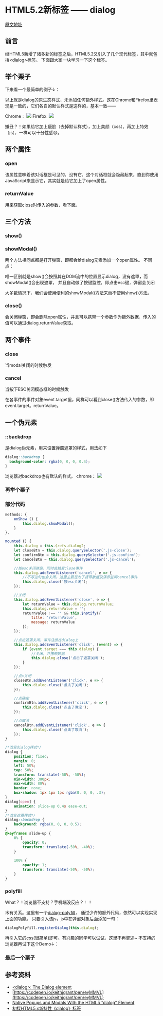 # HTML5.2新标签 —— dialog 

[原文地址](https://xiaotianxia.github.io/blog/vuepress/html/dialog_element.html)

## 前言
继HTML5新增了诸多新的标签之后，HTML5.2又引入了几个现代标签，其中就包括&lt;dialog&gt;标签。
下面跟大家一块学习一下这个标签。

## 举个栗子
下来看一个最简单的例子↓：

<Dialog-Demo1/>

以上就是dialog的原生态样式，未添加任何额外样式。这在Chrome和Firefox里表现是一致的，它们各自的默认样式是这样的，基本一致——

Chrome：
![](http://pq3mt9wke.bkt.clouddn.com/dialog002.png)
Firefox:
![](http://pq3mt9wke.bkt.clouddn.com/dialog001.png)

嫌丑？！如果给它加上瘦脸（去掉默认样式），加上美颜（css），再加上特效（js），一样可以十分性感:smile:。

## 两个属性
### open
该属性意味着该对话框是可见的，没有它，这个对话框就会隐藏起来，直到你使用JavaScript来显示它，其实就是给它加上了open属性。
### returnValue
用来获取close时传入的参数，看下面。

## 三个方法
### show()
### showModal()
两个方法相同点都是打开弹窗，即都会给dialog元素添加一个open属性。
不同点：

唯一区别就是show()会按照其在DOM流中的位置显示dialog，没有遮罩，而showModal()会出现遮罩，
并且自动做了按键监控，即点击esc键，弹窗会关闭

大多数情况下，我们会使用便利的showModal()方法来而不使用show()方法。
### close()
会关闭弹窗，即会删除open属性，并且可以携带一个参数作为额外数据，传入的值可以通过dialog.returnValue获取。

## 两个事件
### close
当modal关闭的时候触发
### cancel
当按下ESC关闭模态框的时候触发

在各事件的事件对象event.target里，同样可以看到close()方法传入的参数，即event.target。returnValue。

## 一个伪元素
### ::backdrop
是dialog伪元素，用来设置弹窗遮罩的样式，用法如下
```css
dialog::backdrop {
  background-color: rgba(0, 0, 0, 0.4);
}
```
浏览器对backdrop也有默认的样式。
chrome：
![](http://pq3mt9wke.bkt.clouddn.com/blogdialog003.png)

### 再举个栗子
<Dialog-Demo2/>

### 部分代码

```js
methods: {
    onShow () {
        this.dialog.showModal();
    }
},

mounted () {
    this.dialog = this.$refs.dialog2;
    let closeBtn = this.dialog.querySelector('.js-close');
    let confirmBtn = this.dialog.querySelector('.js-confirm');
    let cancelBtn = this.dialog.querySelector('.js-cancel');

    //按esc关闭弹窗，同时会触发close事件
    this.dialog.addEventListener('cancel', e => {
        //不写这句也会关闭，这里主要是为了携带数据及演示监听cancel事件
        this.dialog.close('按esc关闭');
    });

    //关闭
    this.dialog.addEventListener('close', e => {
        let returnValue = this.dialog.returnValue;
        this.dialog.returnValue = '';
        returnValue !== '' && this.$notify({
            title: 'returnValue',
            message: returnValue
        });
    });

    //点击遮罩关闭，事件注册在dialog上
    this.dialog.addEventListener('click', (event) => {
        if (event.target === this.dialog) {
            //关闭，并携带数据
            this.dialog.close('点击了遮罩关闭');
        }
    });

    //点×关闭
    closeBtn.addEventListener('click', e => {
        this.dialog.close('点击了关闭');
    });

    //点确定
    confirmBtn.addEventListener('click', e => {
        this.dialog.close('点击了确定');
    });

    //点取消
    cancelBtn.addEventListener('click', e => {
        this.dialog.close('点击了取消');
    });
}
```

```css
/*改变dialog样式*/
dialog {
    position: fixed;
    margin: 0;
    left: 50%;
    top: 50%;
    transform: translate(-50%, -50%);
    min-width: 300px;
    max-width: 80%;
    border: none;
    box-shadow: 1px 1px 1px rgba(0, 0, 0, .3);
}
dialog[open] {
    animation: slide-up 0.4s ease-out;
}
/*改变遮罩样式*/
dialog::backdrop {
    background: rgba(0, 0, 0, 0.5);
}
@keyframes slide-up {
    0% {
        opacity: 0;
        transform: translate(-50%, -40%);
    }
  
    100% {
        opacity: 1;
        transform: translate(-50%, -50%);
    }
}
```

### polyfill
What？！浏览器不支持？手机端没反应？！！

木有关系。这里有一个[dialog-polyfill](https://github.com/GoogleChrome/dialog-polyfill)，
通过少许的额外代码，依然可以实现实现上面的功能。
只要引入该js，js中在弹窗对象后面添加一句：
```js
dialogPolyfill.registerDialog(this.dialog);
```
再引入它的css(很简单)即可。有兴趣的同学可以试试，这里不再赘述~
不支持的浏览器再试下这个Demo↓：

### 最后一个栗子
<Dialog-Demo3/>

## 参考资料
- [&lt;dialog&gt;: The Dialog element](https://developer.mozilla.org/en-US/docs/Web/HTML/Element/dialog)
- [https://codepen.io/keithjgrant/pen/eyMMVL](https://codepen.io/keithjgrant/pen/eyMMVL)
- [Native Popups and Modals With the HTML5 “dialog” Element](https://webdesign.tutsplus.com/tutorials/native-popups-and-modals-with-the-html5-dialog-element--cms-23876)
- [初探HTML5.x新特性《dialog》标签](https://yq.aliyun.com/articles/374584)